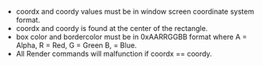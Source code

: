 * coordx and coordy values must be in window screen coordinate system format.
* coordx and coordy is found at the center of the rectangle.
* box color and bordercolor must be in 0xAARRGGBB format where A = Alpha, R = Red, G = Green B, = Blue.
* All Render commands will malfunction if coordx == coordy.